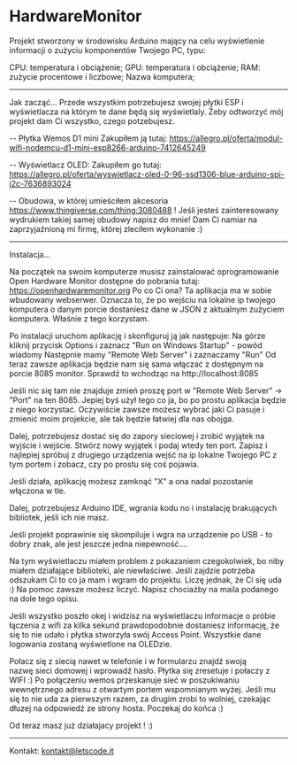 # HardwareMonitor

Projekt stworzony w środowisku Arduino mający na celu wyświetlenie informacji o zużyciu komponentów Twojego PC, typu:

CPU: temperatura i obciążenie;
GPU: temperatura i obciążenie;
RAM: zużycie procentowe i liczbowe;
Nazwa komputera;


----------------------
Jak zacząć...
Przede wszystkim potrzebujesz swojej płytki ESP i wyświetlacza na którym te dane będą się wyświetlaly.
Żeby odtworzyć mój projekt dam Ci wszystko, czego potzebujesz.

-- Płytka Wemos D1 mini
Zakupiłem ją tutaj:
https://allegro.pl/oferta/modul-wifi-nodemcu-d1-mini-esp8266-arduino-7412645249

-- Wyświetlacz OLED:
Zakupiłem go tutaj:
https://allegro.pl/oferta/wyswietlacz-oled-0-96-ssd1306-blue-arduino-spi-i2c-7636893024

-- Obudowa, w której umieściłem akcesoria
https://www.thingiverse.com/thing:3080488
! Jeśli jesteś zainteresowany wydrukiem takiej samej obudowy napisz do mnie!
Dam Ci namiar na zaprzyjaźnioną mi firmę, której zleciłem wykonanie :)


-----------------------
Instalacja...

Na początek na swoim komputerze musisz zainstalować oprogramowanie Open Hardware Monitor dostępne do pobrania tutaj:
https://openhardwaremonitor.org
Po co Ci ona? Ta aplikacja ma w sobie wbudowany webserwer. Oznacza to, że po wejściu na lokalne ip twojego komputera o danym porcie dostaniesz dane w JSON z aktualnym zużyciem komputera. Właśnie z tego korzystam.

Po instalacji uruchom aplikację i skonfiguruj ją jak następuje:
Na górze kliknij przycisk Options i zaznacz "Run on Windows Startup" - powód wiadomy
Następnie mamy "Remote Web Server" i zaznaczamy "Run"
Od teraz zawsze aplikacja będzie nam się sama włączać z dostępnym na porcie 8085 monitor.
Sprawdź to wchodząc na http://localhost:8085

Jeśli nic się tam nie znajduje zmień proszę port w "Remote Web Server" -> "Port" na ten 8085. Jepiej byś użył tego co ja, bo po prostu aplikacja będzie z niego korzystać. Oczywiście zawsze możesz wybrać jaki Ci pasuje i zmienić moim projekcie, ale tak będzie łatwiej dla nas obojga.

Dalej, potrzebujesz dostać się do zapory sieciowej i zrobić wyjątek na wyjście i wejście.
Stwórz nowy wyjątek i podaj wtedy ten port.
Zapisz i najlepiej spróbuj z drugiego urządzenia wejść na ip lokalne Twojego PC z tym portem i zobacz, czy po prostu się coś pojawia.

Jeśli działa, aplikację możesz zamknąć "X" a ona nadal pozostanie włączona w tle.

Dalej, potrzebujesz Arduino IDE, wgrania kodu no i instalację brakujących bibliotek, jeśli ich nie masz.

Jeśli projekt poprawinie się skompiluje i wgra na urządzenie po USB - to dobry znak, ale jest jeszcze jedna niepewność....

Na tym wyświetlaczu miałem problem z pokazaniem czegokolwiek, bo niby miałem działające biblioteki, ale niewłaściwe. Jeśli zajdzie potrzeba odszukam Ci to co ja mam i wgram do projektu. Liczę jednak, że Ci się uda :)
Na pomoc zawsze możesz liczyć. Napisz chociażby na maila podanego na dole tego opisu.

Jeśli wszystko poszło okej i widzisz na wyświetlaczu informacje o próbie łączenia z wifi za kilka sekund prawdopodobnie dostaniesz informację, że się to nie udało i płytka stworzyła swój Access Point. Wszystkie dane logowania zostaną wyświetlone na OLEDzie.

Połacz się z siecią nawet w telefonie i w formularzu znajdź swoją nazwę sieci domowej i wprowadź hasło. Płytka się zresetuje i połaczy z WIFI :)
Po połączeniu wemos przeskanuje sieć w poszukiwaniu wewnętrznego adresu z otwartym portem wspomnianym wyżej.
Jeśli mu się to nie uda za pierwszym razem, za drugim zrobi to wolniej, czekając dłuzej na odpowiedź ze strony hosta. Poczekaj do końca :)

Od teraz masz już działajacy projekt ! :)


-------------------------------------

Kontakt:
kontakt@letscode.it
